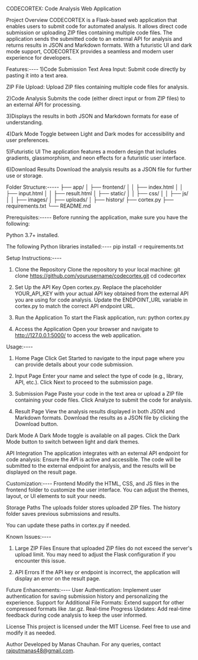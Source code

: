 CODECORTEX: Code Analysis Web Application


Project Overview
CODECORTEX is a Flask-based web application that enables users to submit code for automated analysis. It allows direct code submission or uploading ZIP files containing multiple code files. The application sends the submitted code to an external API for analysis and returns results in JSON and Markdown formats. With a futuristic UI and dark mode support, CODECORTEX provides a seamless and modern user experience for developers.


Features:----
1)Code Submission
Text Area Input: Submit code directly by pasting it into a text area.

ZIP File Upload: Upload ZIP files containing multiple code files for analysis.

2)Code Analysis
Submits the code (either direct input or from ZIP files) to an external API for processing.

3)Displays the results in both JSON and Markdown formats for ease of understanding.

4)Dark Mode
Toggle between Light and Dark modes for accessibility and user preferences.

5)Futuristic UI
The application features a modern design that includes gradients, glassmorphism, and neon effects for a futuristic user interface.

6)Download Results
Download the analysis results as a JSON file for further use or storage.



Folder Structure:-----
├── app/
│   ├── frontend/
│   │   ├── index.html
│   │   ├── input.html
│   │   ├── result.html
│   ├── static/
│   │   ├── css/
│   │   ├── js/
│   │   ├── images/
│   ├── uploads/
│   ├── history/
├── cortex.py
├── requirements.txt
└── README.md



Prerequisites:-----
Before running the application, make sure you have the following:

Python 3.7+ installed.


The following Python libraries installed:----
pip install -r requirements.txt


Setup Instructions:----
1. Clone the Repository
Clone the repository to your local machine:
git clone https://github.com/yourusername/codecortex.git
cd codecortex

2. Set Up the API Key
Open cortex.py.
Replace the placeholder YOUR_API_KEY with your actual API key obtained from the external API you are using for code analysis.
Update the ENDPOINT_URL variable in cortex.py to match the correct API endpoint URL.

3. Run the Application
To start the Flask application, run:
python cortex.py

4. Access the Application
Open your browser and navigate to http://127.0.0.1:5000/ to access the web application.



Usage:----
1. Home Page
Click Get Started to navigate to the input page where you can provide details about your code submission.

2. Input Page
Enter your name and select the type of code (e.g., library, API, etc.).
Click Next to proceed to the submission page.

3. Submission Page
Paste your code in the text area or upload a ZIP file containing your code files.
Click Analyze to submit the code for analysis.

4. Result Page
View the analysis results displayed in both JSON and Markdown formats.
Download the results as a JSON file by clicking the Download button.

Dark Mode
A Dark Mode toggle is available on all pages.
Click the Dark Mode button to switch between light and dark themes.

API Integration
The application integrates with an external API endpoint for code analysis:
Ensure the API is active and accessible.
The code will be submitted to the external endpoint for analysis, and the results will be displayed on the result page.


Customization:----
Frontend
Modify the HTML, CSS, and JS files in the frontend folder to customize the user interface.
You can adjust the themes, layout, or UI elements to suit your needs.

Storage Paths
The uploads folder stores uploaded ZIP files.
The history folder saves previous submissions and results.

You can update these paths in cortex.py if needed.


Known Issues:----
1. Large ZIP Files
Ensure that uploaded ZIP files do not exceed the server's upload limit. You may need to adjust the Flask configuration if you encounter this issue.

2. API Errors
If the API key or endpoint is incorrect, the application will display an error on the result page.


Future Enhancements:----
User Authentication: Implement user authentication for saving submission history and personalizing the experience.
Support for Additional File Formats: Extend support for other compressed formats like .tar.gz.
Real-time Progress Updates: Add real-time feedback during code analysis to keep the user informed.

License
This project is licensed under the MIT License. Feel free to use and modify it as needed.

Author
Developed by Manas Chauhan. For any queries, contact rajputmanas48@gmail.com.




